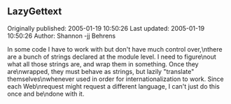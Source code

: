 ## LazyGettext

Originally published: 2005-01-19 10:50:26
Last updated: 2005-01-19 10:50:26
Author: Shannon -jj Behrens

In some code I have to work with but don't have much control over,\nthere are a bunch of strings declared at the module level.  I need to figure\nout what all those strings are, and wrap them in something.  Once they are\nwrapped, they must behave as strings, but lazily "translate" themselves\nwhenever used in order for internationalization to work.  Since each Web\nrequest might request a different language, I can't just do this once and be\ndone with it.